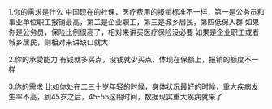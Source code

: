 1.你的需求是什么
中国现在的社保，医疗费用的报销标准不一样，第一是公务员和事业单位职工报销最高，第二是企业职工，第三是城乡居民，第四低保人群
如果你是公务员，保险比例很高了，相对来讲买医疗保险没必要
如果是企业职工或者城乡居民，则相对来讲缺口就大

2.你的承受能力
有钱就多买点，没钱就少买点，体现在保额上，报销的额度不一样

3.你的需求
比如你处在二三十岁年轻的时候，身体状况最好的时候，重大疾病发生率不高，到45岁之后，45-55这段时间，数据现实重大疾病就来了

